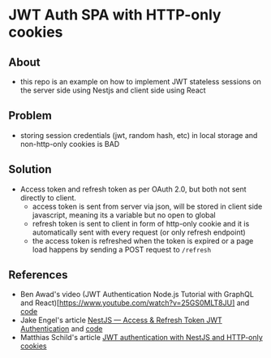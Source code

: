 # JWT Auth SPA with HTTP-only cookies

## About

- this repo is an example on how to implement JWT stateless sessions on the server side using Nestjs and client side using React
## Problem

- storing session credentials (jwt, random hash, etc) in local storage and non-http-only cookies is BAD

## Solution

- Access token and refresh token as per OAuth 2.0, but both not sent directly to client. 
  - access token is sent from server via json, will be stored in client side javascript, meaning its a variable but no open to global
  - refresh token is sent to client in form of http-only cookie and it is automatically sent with every request (or only refresh endpoint)
  - the access token is refreshed when the token is expired or a page load happens by sending a POST request to `/refresh` 

## References

- Ben Awad's video (JWT Authentication Node.js Tutorial with GraphQL and React)[https://www.youtube.com/watch?v=25GS0MLT8JU] and [code](https://github.com/benawad/jwt-auth-example)
- Jake Engel's article [NestJS — Access & Refresh Token JWT Authentication](https://javascript.plainenglish.io/nestjs-implementing-access-refresh-token-jwt-authentication-97a39e448007) and [code](https://github.com/jengel3/nestjs-auth-example)
- Matthias Schild's article [JWT authentication with NestJS and HTTP-only cookies](https://matthiasschild.medium.com/jwt-authentication-with-nestjs-and-http-only-cookies-a338f5baeff9)
